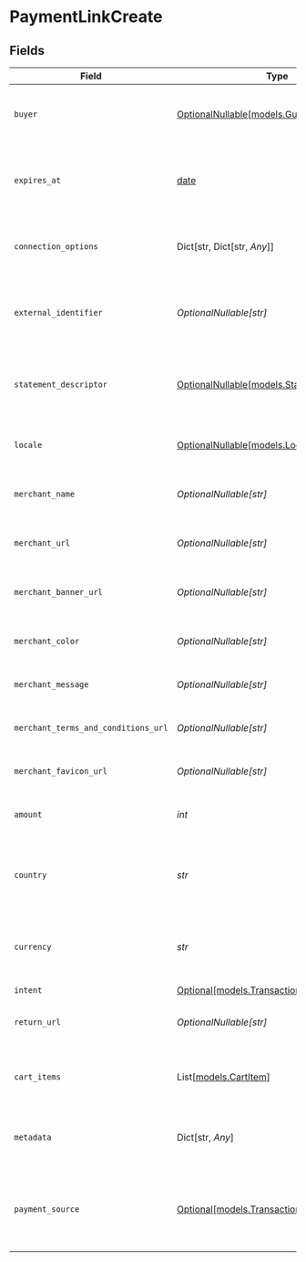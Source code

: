# PaymentLinkCreate


## Fields

| Field                                                                              | Type                                                                               | Required                                                                           | Description                                                                        | Example                                                                            |
| ---------------------------------------------------------------------------------- | ---------------------------------------------------------------------------------- | ---------------------------------------------------------------------------------- | ---------------------------------------------------------------------------------- | ---------------------------------------------------------------------------------- |
| `buyer`                                                                            | [OptionalNullable[models.GuestBuyerInput]](../models/guestbuyerinput.md)           | :heavy_minus_sign:                                                                 | The guest buyer for the payment link.                                              |                                                                                    |
| `expires_at`                                                                       | [date](https://docs.python.org/3/library/datetime.html#date-objects)               | :heavy_minus_sign:                                                                 | The expiration date and time for the payment link.                                 | 2024-06-01T00:00:00.000Z                                                           |
| `connection_options`                                                               | Dict[str, Dict[str, *Any*]]                                                        | :heavy_minus_sign:                                                                 | Connection options for the payment link.                                           |                                                                                    |
| `external_identifier`                                                              | *OptionalNullable[str]*                                                            | :heavy_minus_sign:                                                                 | The merchant reference for the payment link.                                       | external-12345                                                                     |
| `statement_descriptor`                                                             | [OptionalNullable[models.StatementDescriptor]](../models/statementdescriptor.md)   | :heavy_minus_sign:                                                                 | The statement descriptor for the payment link.                                     |                                                                                    |
| `locale`                                                                           | [OptionalNullable[models.Locale]](../models/locale.md)                             | :heavy_minus_sign:                                                                 | The locale for the payment link.                                                   | en                                                                                 |
| `merchant_name`                                                                    | *OptionalNullable[str]*                                                            | :heavy_minus_sign:                                                                 | The merchant's display name.                                                       | ACME Inc.                                                                          |
| `merchant_url`                                                                     | *OptionalNullable[str]*                                                            | :heavy_minus_sign:                                                                 | The merchant's website URL.                                                        | https://merchant.example.com                                                       |
| `merchant_banner_url`                                                              | *OptionalNullable[str]*                                                            | :heavy_minus_sign:                                                                 | The merchant's banner image URL.                                                   | https://merchant.example.com/banner.png                                            |
| `merchant_color`                                                                   | *OptionalNullable[str]*                                                            | :heavy_minus_sign:                                                                 | The merchant's brand color.                                                        | #FF5733                                                                            |
| `merchant_message`                                                                 | *OptionalNullable[str]*                                                            | :heavy_minus_sign:                                                                 | A message from the merchant.                                                       | Thank you for your purchase!                                                       |
| `merchant_terms_and_conditions_url`                                                | *OptionalNullable[str]*                                                            | :heavy_minus_sign:                                                                 | URL to the merchant's terms and conditions.                                        | https://merchant.example.com/terms                                                 |
| `merchant_favicon_url`                                                             | *OptionalNullable[str]*                                                            | :heavy_minus_sign:                                                                 | URL to the merchant's favicon.                                                     | https://merchant.example.com/favicon.ico                                           |
| `amount`                                                                           | *int*                                                                              | :heavy_check_mark:                                                                 | The amount for the payment link.                                                   | 1299                                                                               |
| `country`                                                                          | *str*                                                                              | :heavy_check_mark:                                                                 | The country code for the payment link.                                             | DE                                                                                 |
| `currency`                                                                         | *str*                                                                              | :heavy_check_mark:                                                                 | The currency code for the payment link.                                            | EUR                                                                                |
| `intent`                                                                           | [Optional[models.TransactionIntent]](../models/transactionintent.md)               | :heavy_minus_sign:                                                                 | N/A                                                                                |                                                                                    |
| `return_url`                                                                       | *OptionalNullable[str]*                                                            | :heavy_minus_sign:                                                                 | The return URL after payment completion.                                           | https://merchant.example.com/return                                                |
| `cart_items`                                                                       | List[[models.CartItem](../models/cartitem.md)]                                     | :heavy_minus_sign:                                                                 | The cart items for the payment link.                                               |                                                                                    |
| `metadata`                                                                         | Dict[str, *Any*]                                                                   | :heavy_minus_sign:                                                                 | Arbitrary metadata for the payment link.                                           | {<br/>"order_id": "ORD-12345"<br/>}                                                |
| `payment_source`                                                                   | [Optional[models.TransactionPaymentSource]](../models/transactionpaymentsource.md) | :heavy_minus_sign:                                                                 | The way payment method information made it to this transaction.                    |                                                                                    |